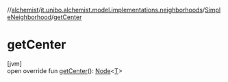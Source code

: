 //[alchemist](../../../index.md)/[it.unibo.alchemist.model.implementations.neighborhoods](../index.md)/[SimpleNeighborhood](index.md)/[getCenter](get-center.md)

# getCenter

[jvm]\
open override fun [getCenter](get-center.md)(): [Node](../../it.unibo.alchemist.model.interfaces/-node/index.md)<[T](index.md)>
